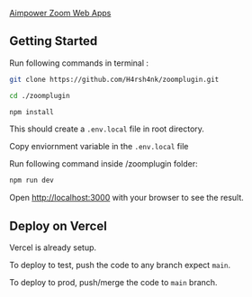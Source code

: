[Aimpower Zoom Web Apps](https://zoomplugin.vercel.app/)
## Getting Started

Run following commands in terminal :

```bash
git clone https://github.com/H4rsh4nk/zoomplugin.git

cd ./zoomplugin

npm install

```

This should create a `.env.local` file in root directory.

Copy enviornment variable in the `.env.local` file

Run following command inside /zoomplugin folder:

```bash
npm run dev
```

Open [http://localhost:3000](http://localhost:3000) with your browser to see the result.

## Deploy on Vercel

Vercel is already setup. 

To deploy to test, push the code to any branch expect `main`.

To deploy to prod, push/merge the code to `main` branch.